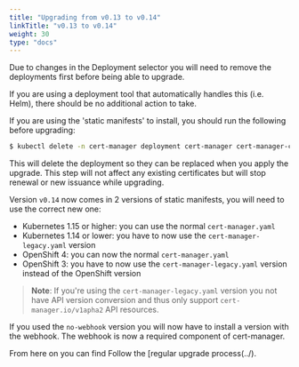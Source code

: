 ```yaml
---
title: "Upgrading from v0.13 to v0.14"
linkTitle: "v0.13 to v0.14"
weight: 30
type: "docs"
---
```


Due to changes in the Deployment selector you will need to remove the deployments first before being able to upgrade.

If you are using a deployment tool that automatically handles this (i.e. Helm),
there should be no additional action to take.

If you are using the 'static manifests' to install, you should run the following
before upgrading:

```bash
$ kubectl delete -n cert-manager deployment cert-manager cert-manager-cainjector cert-manager-webhook
```

This will delete the deployment so they can be replaced when you apply the upgrade.
This step will not affect any existing certificates but will stop renewal or new issuance while upgrading.


Version `v0.14` now comes in 2 versions of static manifests, you will need to use the correct new one:
* Kubernetes 1.15 or higher: you can use the normal `cert-manager.yaml`
* Kubernetes 1.14 or lower: you have to now use the `cert-manager-legacy.yaml` version
* OpenShift 4: you can now the normal `cert-manager.yaml`
* OpenShift 3: you have to now use the `cert-manager-legacy.yaml` version instead of the OpenShift version

> **Note**: If you're using the `cert-manager-legacy.yaml` version you not have API version conversion and thus only support `cert-manager.io/v1apha2` API resources.

If you used the `no-webhook` version you will now have to install a version with the webhook.
The webhook is now a required component of cert-manager.

From here on you can find Follow the [regular upgrade process(../).